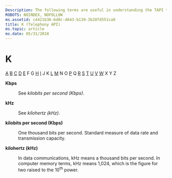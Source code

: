 ```yaml
---
Description: The following terms are useful in understanding the TAPI technology.
ROBOTS: NOINDEX, NOFOLLOW
ms.assetid: c4421b36-6d8c-4643-b139-3b207d551ca0
title: K (Telephony API)
ms.topic: article
ms.date: 05/31/2018
---
```


# K

[A](a-tapgloss.md) [B](b-tapgloss.md) [C](c-tapgloss.md) [D](d-tapgloss.md) [E](e-tapgloss.md) F G [H](h-tapgloss.md) [I](i-tapgloss.md) J K [L](l-tapgloss.md) [M](m-tapgloss.md) N O [P](p-tapgloss.md) Q [R](r-tapgloss.md) [S](s-tapgloss.md) [T](t-tapgloss.md) [U](u-tapgloss.md) [V](v-tapgloss.md) [W](w-tapgloss.md) X Y Z

<dl> <dt>

<span id="tapi2.kbps_tapgloss"></span><span id="TAPI2.KBPS_TAPGLOSS"></span>**Kbps**
</dt> <dd>

See *kilobits per second (Kbps)*.

</dd> <dt>

<span id="tapi2.khz_tapgloss"></span><span id="TAPI2.KHZ_TAPGLOSS"></span>**kHz**
</dt> <dd>

See *kilohertz (kHz)*.

</dd> <dt>

<span id="tapi2.kilobits_per_second_kbps__tapgloss"></span><span id="TAPI2.KILOBITS_PER_SECOND_KBPS__TAPGLOSS"></span>**kilobits per second (Kbps)**
</dt> <dd>

One thousand bits per second. Standard measure of data rate and transmission capacity.

</dd> <dt>

<span id="tapi2.kilohertz_khz__tapgloss"></span><span id="TAPI2.KILOHERTZ_KHZ__TAPGLOSS"></span>**kilohertz (kHz)**
</dt> <dd>

In data communications, kHz means a thousand bits per second. In computer memory terms, kHz means 1,024, which is the figure for two raised to the 10<sup>th</sup> power.

</dd> </dl>

 

 



